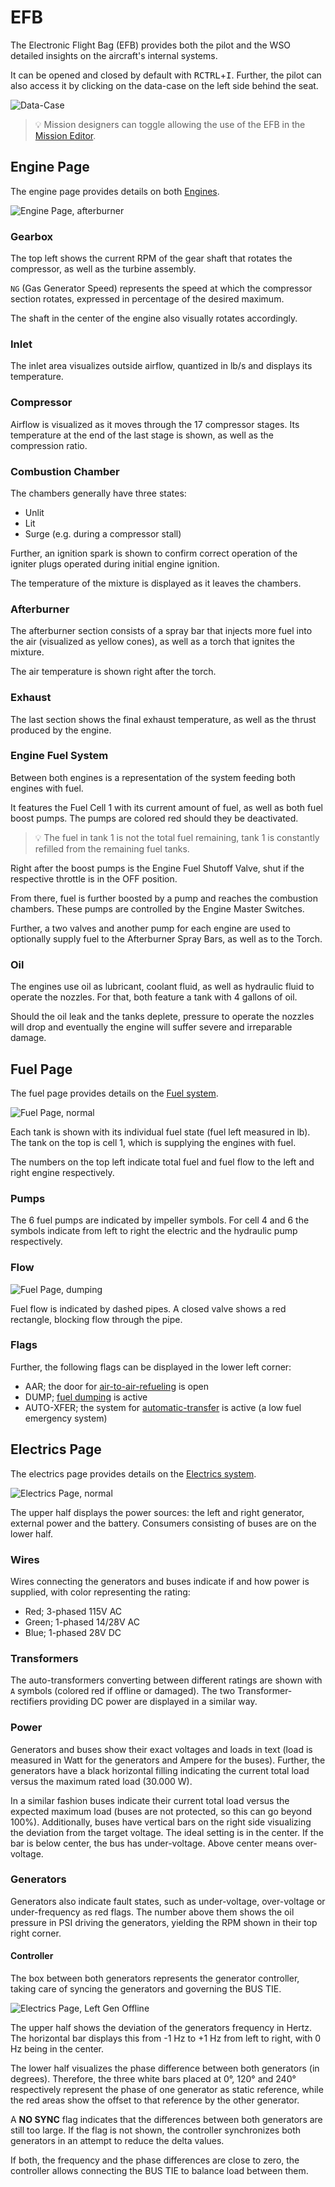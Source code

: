 # EFB

The Electronic Flight Bag (EFB) provides both the pilot and the WSO detailed
insights on the aircraft's internal systems.

It can be opened and closed by default with <kbd>RCTRL</kbd>+<kbd>I</kbd>.
Further, the pilot can also access it by clicking on the data-case on the left
side behind the seat.

![Data-Case](../img/data_case.jpg)

> 💡 Mission designers can toggle allowing the use of the EFB in the
> [Mission Editor](../dcs/mission_editor.md#allow-use-of-efb).

## Engine Page

The engine page provides details on both
[Engines](../systems/engines_and_fuel_systems/engines.md).

![Engine Page, afterburner](../img/efb_engine_afterburner.jpg)

### Gearbox

The top left shows the current RPM of the gear shaft that rotates the compressor,
as well as the turbine assembly.

`NG` (Gas Generator Speed) represents the speed at which the compressor
section rotates, expressed in percentage of the desired maximum.

The shaft in the center of the engine also visually rotates accordingly.

### Inlet

The inlet area visualizes outside airflow, quantized in lb/s and
displays its temperature.

### Compressor

Airflow is visualized as it moves through the 17 compressor stages.
Its temperature at the end of the last stage is shown,
as well as the compression ratio.

### Combustion Chamber

The chambers generally have three states:

* Unlit
* Lit
* Surge (e.g. during a compressor stall)

Further, an ignition spark is shown to confirm correct operation of the igniter
plugs operated during initial engine ignition.

The temperature of the mixture is displayed as it leaves the chambers.

### Afterburner

The afterburner section consists of a spray bar that injects more
fuel into the air (visualized as yellow cones), as well as a
torch that ignites the mixture.

The air temperature is shown right after the torch.

### Exhaust

The last section shows the final exhaust temperature, as well as the
thrust produced by the engine.

### Engine Fuel System

Between both engines is a representation of the system feeding both engines with fuel.

It features the Fuel Cell 1 with its current amount of fuel, as well as both
fuel boost pumps. The pumps are colored red should they be deactivated.

> 💡 The fuel in tank 1 is not the total fuel remaining, tank 1 is
> constantly refilled from the remaining fuel tanks.

Right after the boost pumps is the Engine Fuel Shutoff Valve,
shut if the respective throttle is in the OFF position.

From there, fuel is further boosted by a pump and reaches the combustion chambers.
These pumps are controlled by the Engine Master Switches.

Further, a two valves and another pump for each engine are used to
optionally supply fuel to the Afterburner Spray Bars, as well as to the Torch.

### Oil

The engines use oil as lubricant, coolant fluid, as well as hydraulic fluid
to operate the nozzles. For that, both feature a tank with 4 gallons of oil.

Should the oil leak and the tanks deplete, pressure to operate the nozzles will drop
and eventually the engine will suffer severe and irreparable damage.

## Fuel Page

The fuel page provides details on the
[Fuel system](../systems/engines_and_fuel_systems/fuel_system.md).

![Fuel Page, normal](../img/efb_fuel_normal.jpg)

Each tank is shown with its individual fuel state (fuel left measured in lb).
The tank on the top is cell 1, which is supplying the engines with fuel.

The numbers on the top left indicate total fuel and fuel flow to the left and
right engine respectively.

### Pumps

The 6 fuel pumps are indicated by impeller symbols. For cell 4 and 6 the symbols
indicate from left to right the electric and the hydraulic pump respectively.

### Flow

![Fuel Page, dumping](../img/efb_fuel_dump.jpg)

Fuel flow is indicated by dashed pipes. A closed valve shows a red rectangle,
blocking flow through the pipe.

### Flags

Further, the following flags can be displayed in the lower left corner:

* AAR; the door for
  [air-to-air-refueling](../systems/engines_and_fuel_systems/fuel_system.md#air-refueling-system)
  is open
* DUMP;
  [fuel dumping](../systems/engines_and_fuel_systems/fuel_system.md#fuel-dump-system)
  is active
* AUTO-XFER; the system for
  [automatic-transfer](../systems/engines_and_fuel_systems/fuel_system.md#transfer-sequence)
  is active (a low fuel emergency system)

## Electrics Page

The electrics page provides details on the
[Electrics system](../systems/electrics.md).

![Electrics Page, normal](../img/efb_electrics_normal.jpg)

The upper half displays the power sources: the left and right generator,
external power and the battery. Consumers consisting of buses are on the lower
half.

### Wires

Wires connecting the generators and buses indicate if and how power is supplied,
with color representing the rating:

* Red; 3-phased 115V AC
* Green; 1-phased 14/28V AC
* Blue; 1-phased 28V DC

### Transformers

The auto-transformers converting between different ratings are shown with `A`
symbols (colored red if offline or damaged). The two Transformer-rectifiers
providing DC power are displayed in a similar way.

### Power

Generators and buses show their exact voltages and loads in text (load is
measured in Watt for the generators and Ampere for the buses). Further, the
generators have a black horizontal filling indicating the current total load
versus the maximum rated load (30.000 W).

In a similar fashion buses indicate their current total load versus the expected
maximum load (buses are not protected, so this can go beyond 100%).
Additionally, buses have vertical bars on the right side visualizing the
deviation from the target voltage. The ideal setting is in the center. If the
bar is below center, the bus has under-voltage. Above center means over-voltage.

### Generators

Generators also indicate fault states, such as under-voltage, over-voltage or
under-frequency as red flags. The number above them shows the oil pressure in
PSI driving the generators, yielding the RPM shown in their top right corner.

#### Controller

The box between both generators represents the generator controller, taking care
of syncing the generators and governing the BUS TIE.

![Electrics Page, Left Gen Offline](../img/efb_electrics_left_offline.jpg)

The upper half shows the deviation of the generators frequency in Hertz. The
horizontal bar displays this from -1 Hz to +1 Hz from left to right, with 0 Hz
being in the center.

The lower half visualizes the phase difference between both generators (in
degrees). Therefore, the three white bars placed at 0°, 120° and 240°
respectively represent the phase of one generator as static reference, while the
red areas show the offset to that reference by the other generator.

A **NO SYNC** flag indicates that the differences between both generators are
still too large. If the flag is not shown, the controller synchronizes both
generators in an attempt to reduce the delta values.

If both, the frequency and the phase differences are close to zero, the
controller allows connecting the BUS TIE to balance load between them.
